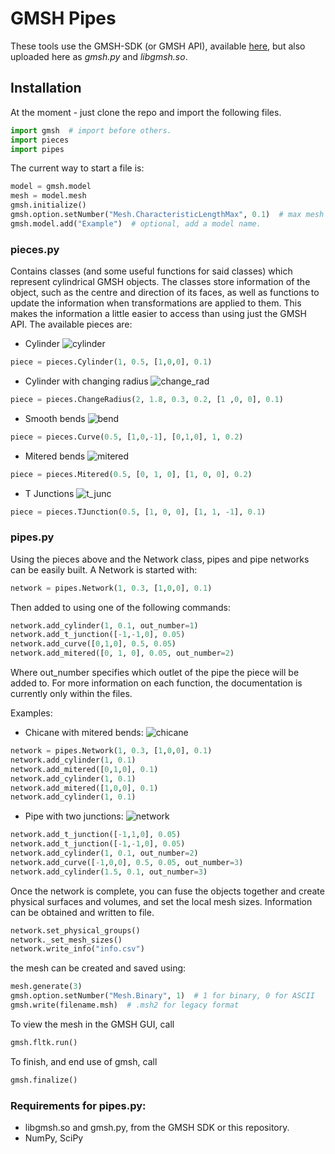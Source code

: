 # GMSH Pipes
These tools use the GMSH-SDK (or GMSH API), available [here](http://gmsh.info/), but also uploaded here as *gmsh.py* and *libgmsh.so*.

## Installation
At the moment - just clone the repo and import the following files.

```python
import gmsh  # import before others.
import pieces
import pipes
```
The current way to start a file is:
```python
model = gmsh.model
mesh = model.mesh
gmsh.initialize()
gmsh.option.setNumber("Mesh.CharacteristicLengthMax", 0.1)  # max mesh length
gmsh.model.add("Example")  # optional, add a model name.
```

### pieces.py
Contains classes (and some useful functions for said classes) which represent cylindrical GMSH objects. The classes store information of the object, such as the centre and direction of its faces, as well as functions to update the information when transformations are applied to them. This makes the information a little easier to access than using just the GMSH API. The available pieces are:
* Cylinder
![cylinder](images/cylinder.png)
```python
piece = pieces.Cylinder(1, 0.5, [1,0,0], 0.1)
```
* Cylinder with changing radius
![change_rad](images/change_radius.png)
```python
piece = pieces.ChangeRadius(2, 1.8, 0.3, 0.2, [1 ,0, 0], 0.1)
```
* Smooth bends
![bend](images/bend2.png)
```python
piece = pieces.Curve(0.5, [1,0,-1], [0,1,0], 1, 0.2)
```
* Mitered bends
![mitered](images/mitered2.png)
```python
piece = pieces.Mitered(0.5, [0, 1, 0], [1, 0, 0], 0.2)
```
* T Junctions
![t_junc](images/t_junction.png)
```python
piece = pieces.TJunction(0.5, [1, 0, 0], [1, 1, -1], 0.1)
```

### pipes.py
Using the pieces above and the Network class, pipes and pipe networks can be easily built. A Network is started with:
```python
network = pipes.Network(1, 0.3, [1,0,0], 0.1)
```
Then added to using one of the following commands:
```python
network.add_cylinder(1, 0.1, out_number=1)
network.add_t_junction([-1,-1,0], 0.05)
network.add_curve([0,1,0], 0.5, 0.05)
network.add_mitered([0, 1, 0], 0.05, out_number=2)
```
Where out_number specifies which outlet of the pipe the piece will be added to. For more information on each function, the documentation is currently only within the files.

Examples:
* Chicane with mitered bends:
![chicane](images/network2.png)
```python
network = pipes.Network(1, 0.3, [1,0,0], 0.1)
network.add_cylinder(1, 0.1)
network.add_mitered([0,1,0], 0.1)
network.add_cylinder(1, 0.1)
network.add_mitered([1,0,0], 0.1)
network.add_cylinder(1, 0.1)
```
* Pipe with two junctions:
![network](images/network.png)
```python
network.add_t_junction([-1,1,0], 0.05)
network.add_t_junction([-1,-1,0], 0.05)
network.add_cylinder(1, 0.1, out_number=2)
network.add_curve([-1,0,0], 0.5, 0.05, out_number=3)
network.add_cylinder(1.5, 0.1, out_number=3)
```

Once the network is complete, you can fuse the objects together and create physical surfaces and volumes, and set the local mesh sizes. Information can be obtained and written to file.
```python
network.set_physical_groups()
network._set_mesh_sizes()
network.write_info("info.csv")
```

the mesh can be created and saved using:
```python
mesh.generate(3)
gmsh.option.setNumber("Mesh.Binary", 1)  # 1 for binary, 0 for ASCII
gmsh.write(filename.msh)  # .msh2 for legacy format
```
To view the mesh in the GMSH GUI, call
```python
gmsh.fltk.run()
```

To finish, and end use of gmsh, call
```python
gmsh.finalize()
```

### Requirements for pipes.py:
- libgmsh.so and gmsh.py, from the GMSH SDK or this repository.
- NumPy, SciPy
